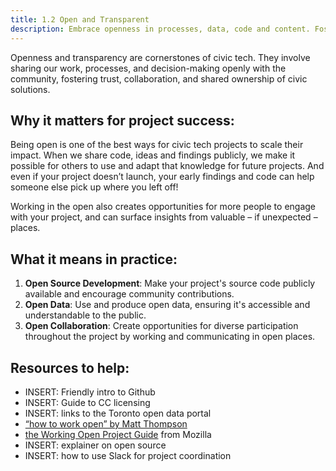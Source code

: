 ```yaml
---
title: 1.2 Open and Transparent 
description: Embrace openness in processes, data, code and content. Foster trust and collaboration by sharing knowledge and inviting participation. Strive to be ‘open source’ not only with your code, but also with your ideas. 
---
```


Openness and transparency are cornerstones of civic tech. They involve sharing our work, processes, and decision-making openly with the community, fostering trust, collaboration, and shared ownership of civic solutions.

## Why it matters for project success:

Being open is one of the best ways for civic tech projects to scale their impact. When we share code, ideas and findings publicly, we make it possible for others to use and adapt that knowledge for future projects. And even if your project doesn’t launch, your early findings and code can help someone else pick up where you left off!

Working in the open also creates opportunities for more people to engage with your project, and can surface insights from valuable – if unexpected – places. 

## What it means in practice:

1. **Open Source Development**:  Make your project's source code publicly available and encourage community contributions.
2. **Open Data**:  Use and produce open data, ensuring it's accessible and understandable to the public.
3. **Open Collaboration**:  Create opportunities for diverse participation throughout the project by working and communicating in open places.

## Resources to help:

* INSERT: Friendly intro to Github
* INSERT: Guide to CC licensing
* INSERT: links to the Toronto open data portal
* [“how to work open” by Matt Thompson](https://openmatt.org/2011/04/06/how-to-work-open/)
* [the Working Open Project Guide](https://mozillascience.github.io/leadership-training/index.html) from Mozilla
* INSERT: explainer on open source
* INSERT: how to use Slack for project coordination